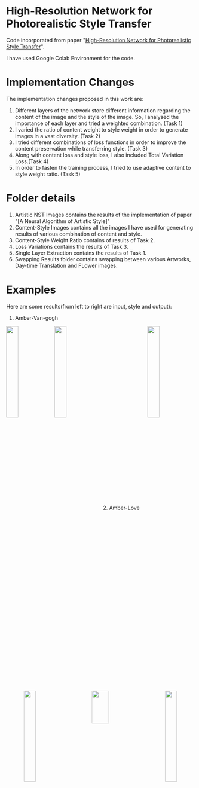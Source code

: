 # High-Resolution Network for Photorealistic Style Transfer

Code incorporated from paper "[High-Resolution Network for Photorealistic Style Transfer](https://arxiv.org/pdf/1904.11617.pdf)".

I have used Google Colab Environment for the code.

# Implementation Changes
The implementation changes proposed in this work are:
1. Different layers of the network store different information regarding the content of the image and the style of the image. So, I analysed the importance of each layer and tried a weighted combination. (Task 1)
2. I varied the ratio of content weight to style weight in order to generate images in a vast diversity. (Task 2)
3. I tried different combinations of loss functions in order to improve the content preservation while transferring style. (Task 3)
4. Along with content loss and style loss, I also included Total Variation Loss.(Task 4)
5. In order to fasten the training process, I tried to use adaptive content to style weight ratio. (Task 5)

# Folder details
1. Artistic NST Images contains the results of the implementation of paper "[A Neural Algorithm of Artistic Style]"
2. Content-Style Images contains all the images I have used for generating results of various combination of content and style.
3. Content-Style Weight Ratio contains of results of Task 2.
4. Loss Variations contains the results of Task 3.
5. Single Layer Extraction contains the results of Task 1.
6. Swapping Results folder contains swapping between various Artworks, Day-time Translation and FLower images.

# Examples
Here are some results(from left to right are input, style and output):
1. Amber-Van-gogh
<br/><div align="center">
<img src="https://github.com/divyanshu092/Photorealistic_Style_Transfer/blob/master/Content-Style%20Images/Amber.png?raw=true" width="25%" height="25%" align="left">
<img src="https://github.com/divyanshu092/Photorealistic_Style_Transfer/blob/master/Content-Style%20Images/Van-Gogh.jpg?raw=true" width="25%" height="25%" align="center">
<img src="https://github.com/divyanshu092/Photorealistic_Style_Transfer/blob/master/More%20Results/Amber_Van-gogh_cosine_loss2_1000_total-var_4e-4.png?raw=true" width="25%" height="25%" align="right">
</div>
2. Amber-Love
<br/><div align="center">
<img src="https://github.com/divyanshu092/Photorealistic_Style_Transfer/blob/master/Content-Style%20Images/Amber.png?raw=true" width="25%" height="25%" align="left">
<img src="https://github.com/divyanshu092/Photorealistic_Style_Transfer/blob/master/Content-Style%20Images/Love.png?raw=true" width="30%" height="15%" align="center">
<img src="https://github.com/divyanshu092/Photorealistic_Style_Transfer/blob/master/More%20Results/Amber-love_all_adaptive.png?raw=true" width="25%" height="25%" align="right">
</div><!-- 
3. Turtle-Vassily
<br/><div align="center">
<img src="https://github.com/divyanshu092/Photorealistic_Style_Transfer/blob/master/More%20Results/Turtle.jpg?raw=true" width="31%" height="30%" align="left">
<img src="https://github.com/divyanshu092/Photorealistic_Style_Transfer/blob/master/Content-Style%20Images/Vassily.jpg?raw=true" width="31%" height="30%" align="center">
<img src="https://github.com/divyanshu092/Photorealistic_Style_Transfer/blob/master/More%20Results/Turtle-Vassily.png?raw=true" width="31%" height="30%" align="right">
</div>
4. Vassily2-Van-gogh
<br/><div align="center">
<img src="https://github.com/divyanshu092/Photorealistic_Style_Transfer/blob/master/Content-Style%20Images/Vassily2.jpg?raw=true" width="31%" height="30%" align="left">
<img src="https://github.com/divyanshu092/Photorealistic_Style_Transfer/blob/master/Content-Style%20Images/Van-Gogh.jpg?raw=true" width="31%" height="30%" align="center">
<img src="https://github.com/divyanshu092/Photorealistic_Style_Transfer/blob/master/Swapping%20Results/Vassily2_to_Van-gogh.png?raw=true" width="31%" height="30%" align="right">
</div>
 -->
<!-- 
# Acknowledgement
Our work is inspired by [Deep High-Resolution Representation Learning for Human Pose Estimation](https://github.com/leoxiaobin/deep-high-resolution-net.pytorch).

The transfer code is based on [Udacity](https://github.com/udacity/deep-learning-v2-pytorch/tree/master/style-transfer).
 -->
# Contact
Author's contact (Ming Li limingcv@gmail.com)
My contact (Divyanshu Mandowara divyanshu.mandowara92@gmail.com)
